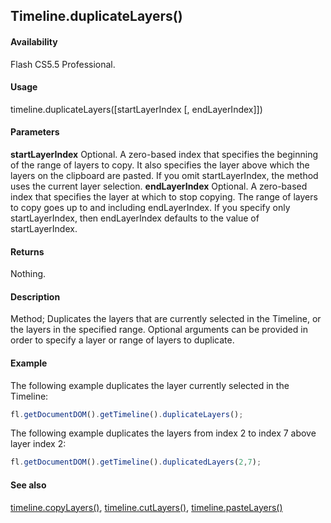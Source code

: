 ## Timeline.duplicateLayers()

#### Availability

Flash CS5.5 Professional.

#### Usage

timeline.duplicateLayers(\[startLayerIndex \[, endLayerIndex\]\])

#### Parameters

**startLayerIndex** Optional. A zero-based index that specifies the beginning of the range of layers to copy. It also specifies the layer above which the layers on the clipboard are pasted. If you omit startLayerIndex, the method uses the current layer selection.
**endLayerIndex** Optional. A zero-based index that specifies the layer at which to stop copying. The range of layers to copy goes up to and including endLayerIndex. If you specify only startLayerIndex, then endLayerIndex defaults to the value of startLayerIndex.

#### Returns

Nothing.

#### Description

Method; Duplicates the layers that are currently selected in the Timeline, or the layers in the specified range. Optional arguments can be provided in order to specify a layer or range of layers to duplicate.

#### Example

The following example duplicates the layer currently selected in the Timeline:
```javascript
fl.getDocumentDOM().getTimeline().duplicateLayers();
```
The following example duplicates the layers from index 2 to index 7 above layer index 2:
```javascript
fl.getDocumentDOM().getTimeline().duplicatedLayers(2,7);

```
#### See also

[timeline.copyLayers()](../Timeline_object/timelin7.md), [timeline.cutLayers()](../Timeline_object/timeli15.md), [timeline.pasteLayers()](../Timeline_object/timeli35.md)
